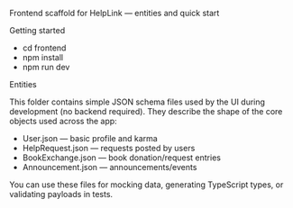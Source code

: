 Frontend scaffold for HelpLink — entities and quick start

Getting started

- cd frontend
- npm install
- npm run dev

Entities

This folder contains simple JSON schema files used by the UI during development (no backend required). They describe the shape of the core objects used across the app:

- User.json — basic profile and karma
- HelpRequest.json — requests posted by users
- BookExchange.json — book donation/request entries
- Announcement.json — announcements/events

You can use these files for mocking data, generating TypeScript types, or validating payloads in tests.

